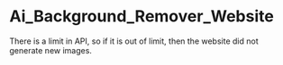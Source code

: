# Ai_Background_Remover_Website
There is a limit in API, so if it is out of limit, then the website did not generate new images.
